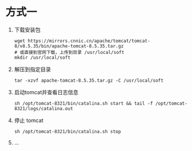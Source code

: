 # 方式一

1. 下载安装包

   ~~~shell
   wget https://mirrors.cnnic.cn/apache/tomcat/tomcat-8/v8.5.35/bin/apache-tomcat-8.5.35.tar.gz
   # 或直接到官网下载，上传到目录 /usr/local/soft
   mkdir /usr/local/soft
   ~~~

2. 解压到指定目录

   ~~~shell
   tar -xzvf apache-tomcat-8.5.35.tar.gz -C /usr/local/soft
   ~~~

3. 启动tomcat并查看日志信息

   ~~~shell
   sh /opt/tomcat-8321/bin/catalina.sh start && tail -f /opt/tomcat-8321/logs/catalina.out
   ~~~

4. 停止 tomcat

   ~~~shell
   sh /opt/tomcat-8321/bin/catalina.sh stop
   ~~~

5. …